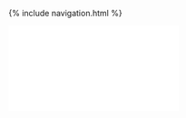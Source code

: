 {% include navigation.html %}

<iframe frameborder=“0” width=“100%” height=“500px” src=“https://replit.com/@kamyamahendru/cat?embed=true”> </iframe>

